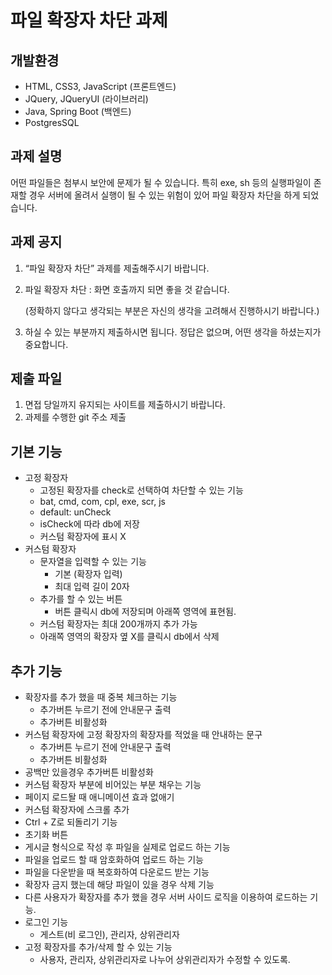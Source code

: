# 파일 확장자 차단 과제

## 개발환경

- HTML, CSS3, JavaScript (프론트엔드)
- JQuery, JQueryUI (라이브러리)
- Java, Spring Boot (백엔드)
- PostgresSQL

## 과제 설명

어떤 파일들은 첨부시 보안에 문제가 될 수 있습니다. 특히 exe, sh 등의 실행파일이 존재할 경우 서버에 올려서 실행이 될 수 있는 위험이 있어 파일 확장자 차단을 하게 되었습니다.

## 과제 공지

1. “파일 확장자 차단” 과제를 제출해주시기 바랍니다.
2. 파일 확장자 차단 : 화면 호출까지 되면 좋을 것 같습니다.

   (정확하지 않다고 생각되는 부분은 자신의 생각을 고려해서 진행하시기 바랍니다.)

3. 하실 수 있는 부분까지 제출하시면 됩니다. 정답은 없으며, 어떤 생각을 하셨는지가 중요합니다.

## 제출 파일

1. 면접 당일까지 유지되는 사이트를 제출하시기 바랍니다.
2. 과제를 수행한 git 주소 제출

## 기본 기능

- 고정 확장자
    - 고정된 확장자를 check로 선택하여 차단할 수 있는 기능
    - bat, cmd, com, cpl, exe, scr, js
    - default: unCheck
    - isCheck에 따라 db에 저장
    - 커스텀 확장자에 표시 X
- 커스텀 확장자
    - 문자열을 입력할 수 있는 기능
        - 기본 (확장자 입력)
        - 최대 입력 길이 20자
    - 추가를 할 수 있는 버튼
        - 버튼 클릭시 db에 저장되며 아래쪽 영역에 표현됨.
    - 커스텀 확장자는 최대 200개까지 추가 가능
    - 아래쪽 영역의 확장자 옆 X를 클릭시 db에서 삭제

## 추가 기능

- 확장자를 추가 했을 때 중복 체크하는 기능
  - 추가버튼 누르기 전에 안내문구 출력
  - 추가버튼 비활성화
- 커스텀 확장자에 고정 확장자의 확장자를 적었을 때 안내하는 문구
    - 추가버튼 누르기 전에 안내문구 출력
    - 추가버튼 비활성화
- 공백만 있을경우 추가버튼 비활성화
- 커스텀 확장자 부분에 비어있는 부분 채우는 기능
- 페이지 로드돨 때 애니메이션 효과 없애기
- 커스텀 확장자에 스크롤 추가
- Ctrl + Z로 되돌리기 기능
- 초기화 버튼
- 게시글 형식으로 작성 후 파일을 실제로 업로드 하는 기능
- 파일을 업로드 할 때 암호화하여 업로드 하는 기능
- 파일을 다운받을 때 복호화하여 다운로드 받는 기능
- 확장자 금지 했는데 해당 파일이 있을 경우 삭제 기능
- 다른 사용자가 확장자를 추가 했을 경우 서버 사이드 로직을 이용하여 로드하는 기능.
- 로그인 기능
    - 게스트(비 로그인), 관리자, 상위관리자
- 고정 확장자를 추가/삭제 할 수 있는 기능
    - 사용자, 관리자, 상위관리자로 나누어 상위관리자가 수정할 수 있도록.
